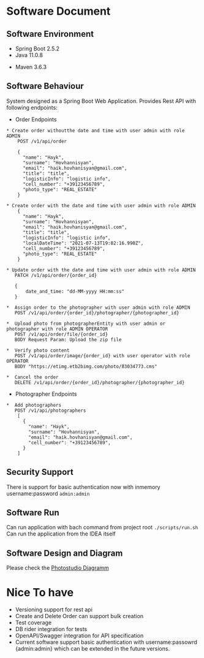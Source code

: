 # Software Document

## Software Environment

* Spring Boot 2.5.2
* Java 11.0.8
+ Maven 3.6.3

## Software Behaviour
System designed as a Spring Boot Web Application. Provides Rest API with following endpoints:

- Order Endpoints
```
* Create order withoutthe date and time with user admin with role ADMIN
    POST /v1/api/order
       
    {
      "name": "Hayk",
      "surname": "Hovhannisyan",
      "email": "haik.hovhanisyan@gmail.com",
      "title": "title",
      "logisticInfo": "logistic info",
      "cell_number": "+39123456789",
      "photo_type": "REAL_ESTATE"
    }
    
* Create order with the date and time with user admin with role ADMIN
    {
      "name": "Hayk",
      "surname": "Hovhannisyan",
      "email": "haik.hovhanisyan@gmail.com",
      "title": "title",
      "logisticInfo": "logistic info",
      "localDateTime": "2021-07-13T19:02:16.990Z",
      "cell_number": "+39123456789",
      "photo_type": "REAL_ESTATE"
    }
       
* Update order with the date and time with user admin with role ADMIN
   PATCH /v1/api/order/{order_id}

   { 
       date_and_time: "dd-MM-yyyy HH:mm:ss"
   }
  
*  Assign order to the photographer with user admin with role ADMIN
   POST /v1/api/order/{order_id}/photographer/{photographer_id}
               
*  Upload photo from photographerEntity with user admin or photographer with role ADMIN OPERATOR
   POST /v1/api/order/file/{order_id}
   BODY Request Param: Upload the zip file
          
*  Verify photo content 
   POST /v1/api/order/image/{order_id} with user operator with role OPERATOR
   BODY "https://etimg.etb2bimg.com/photo/83034773.cms"
       
*  Cancel the order
   DELETE /v1/api/order/{order_id}/photographer/{photographer_id}
```   

- Photographer Endpoints
```     
*  Add photographers
   POST /v1/api/photographers
    [
      {
        "name": "Hayk",
        "surname": "Hovhannisyan",
        "email": "haik.hovhanisyan@gmail.com",
        "cell_number": "+39123456789",
      }
    ] 
```

## Security Support
There is support for basic authentication now with inmemory username:password `admin:admin`

## Software Run
Can run application with bach command from project root `./scripts/run.sh`
Can run the application from the IDEA itself

## Software Design and Diagram
Please check the [Photostudio Diagramm](design/photostudio.png)

# Nice To have
- Versioning support for rest api
- Create and Delete Order can support bulk creation
- Test coverage
- DB rider integration for tests
- OpenAPI/Swagger integration for API specification
- Current software support basic authentication with username:passowrd {admin:admin} which can be extended in the future versions.